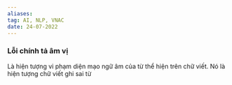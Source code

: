 ```yaml
---
aliases:
tag: AI, NLP, VNAC
date: 24-07-2022
---
```

### Lỗi chính tả âm vị
Là hiện tượng vi phạm diện mạo ngữ âm của từ thể hiện trên chữ viết. Nó là hiện tượng chữ viết ghi sai từ